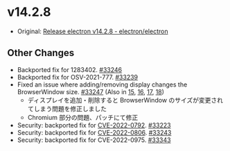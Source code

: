 # v14.2.8

- Original: [Release electron v14.2.8 - electron/electron](https://github.com/electron/electron/releases/tag/v14.2.8)

## Other Changes

- Backported fix for 1283402. [#33246](https://github.com/electron/electron/pull/33246)
- Backported fix for OSV-2021-777. [#33239](https://github.com/electron/electron/pull/33239)
- Fixed an issue where adding/removing display changes the BrowserWindow size. [#33247](https://github.com/electron/electron/pull/33247) (Also in [15](https://github.com/electron/electron/pull/33248), [16](https://github.com/electron/electron/pull/33249), [17](https://github.com/electron/electron/pull/33251), [18](https://github.com/electron/electron/pull/33250))
  - ディスプレイを追加・削除すると BrowserWindow のサイズが変更されてしまう問題を修正しました
  - Chromium 部分の問題、パッチにて修正
- Security: backported fix for [CVE-2022-0792](https://github.com/advisories/GHSA-3qfc-w7wg-vf24 "CVE-2022-0792"). [#33223](https://github.com/electron/electron/pull/33223)
- Security: backported fix for [CVE-2022-0806](https://github.com/advisories/GHSA-p3jw-7f7j-xp7w "CVE-2022-0806"). [#33243](https://github.com/electron/electron/pull/33243)
- Security: backported fix for CVE-2022-0975. [#33343](https://github.com/electron/electron/pull/33343)
